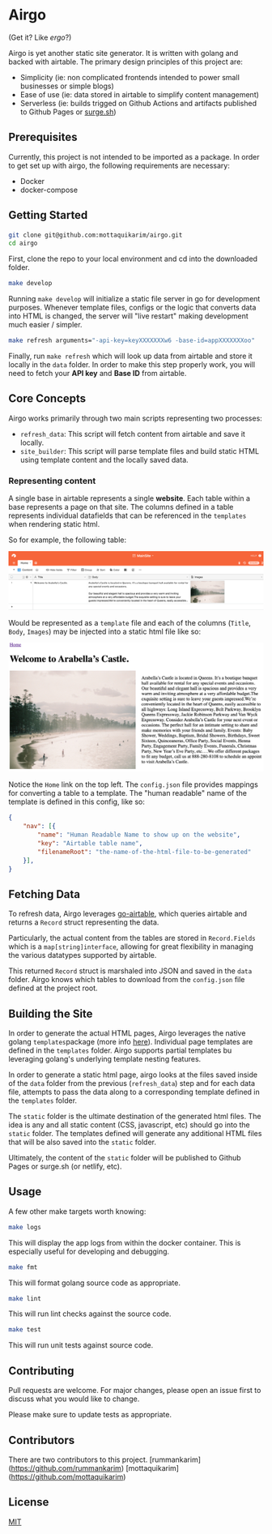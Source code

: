 # Airgo

(Get it? Like _ergo_?)

Airgo is yet another static site generator. It is written with golang and backed with airtable. The primary design principles of this project are:

* Simplicity (ie: non complicated frontends intended to power small businesses or simple blogs)
* Ease of use (ie: data stored in airtable to simplify content management)
* Serverless (ie: builds trigged on Github Actions and artifacts published to Github Pages or [surge.sh](https://surge.sh/))

## Prerequisites 

Currently, this project is not intended to be imported as a package. In order to get set up with airgo, the following requirements are necessary:

* Docker
* docker-compose

## Getting Started

```bash
git clone git@github.com:mottaquikarim/airgo.git
cd airgo
```

First, clone the repo to your local environment and cd into the downloaded folder.

```bash
make develop
```

Running `make develop` will initialize a static file server in go for development purposes. Whenever template files, configs or the logic that converts data into HTML is changed, the server will "live restart" making development much easier / simpler.

```bash
make refresh arguments="-api-key=keyXXXXXXXw6 -base-id=appXXXXXXXoo"
```

Finally, run `make refresh` which will look up data from airtable and store it locally in the `data` folder. In order to make this step properly work, you will need to fetch your **API key** and **Base ID** from airtable.


## Core Concepts

Airgo works primarily through two main scripts representing two processes:

* `refresh_data`: This script will fetch content from airtable and save it locally.
* `site_builder`: This script will parse template files and build static HTML using template content and the locally saved data.

### Representing content

A single base in airtable represents a single **website**. Each table within a base represents a page on that site. The columns defined in a table represents individual datafields that can be referenced in the `templates` when rendering static html.

So for example, the following table:

![airtable](assets/airtable-1.png)



Would be represented as a `template` file and each of the columns (`Title`, `Body`, `Images`) may be injected into a static html file like so:

![example](assets/example-1.png)

Notice the `Home` link on the top left. The `config.json` file provides mappings for converting a table to a template. The "human readable" name of the template is defined in this config, like so:

```json
{
	"nav": [{
		"name": "Human Readable Name to show up on the website",
		"key": "Airtable table name",
		"filenameRoot": "the-name-of-the-html-file-to-be-generated"
	}],
}
```

## Fetching Data

To refresh data, Airgo leverages [go-airtable](https://github.com/mottaquikarim/go-airtable), which queries airtable and returns a `Record` struct representing the data. 

Particularly, the actual content from the tables are stored in `Record.Fields` which is a `map[string]interface`, allowing for great flexibility in managing the various datatypes supported by airtable.

This returned `Record` struct is marshaled into JSON and saved in the `data` folder. Airgo knows which tables to download from the `config.json` file defined at the project root.

## Building the Site

In order to generate the actual HTML pages, Airgo leverages the native golang `templates`package (more info [here](https://golang.org/pkg/text/template/)). Individual page templates are defined in the `templates` folder. Airgo supports partial templates bu leveraging golang's underlying template nesting features.

In order to generate a static html page, airgo looks at the files saved inside of the `data` folder from the previous (`refresh_data`) step and for each data file, attempts to pass the data along to a corresponding template defined in the `templates` folder. 

The `static` folder is the ultimate destination of the generated html files. The idea is any and all static content (CSS, javascript, etc) should go into the `static` folder. The templates defined will generate any additional HTML files that will be also saved into the `static` folder.

Ultimately, the content of the `static` folder will be published to Github Pages or surge.sh (or netlify, etc). 

## Usage

A few other make targets worth knowing:

```bash
make logs
```

This will display the app logs from within the docker container. This is especially useful for developing and debugging.

```bash
make fmt
```

This will format golang source code as appropriate.

```bash
make lint
```

This will run lint checks against the source code.

```bash
make test
```

This will run unit tests against source code.

## Contributing
Pull requests are welcome. For major changes, please open an issue first to discuss what you would like to change.

Please make sure to update tests as appropriate.

## Contributors
There are two contributors to this project.
[rummankarim]  (https://github.com/rummankarim)
[mottaquikarim]  (https://github.com/mottaquikarim)

## License
[MIT](https://choosealicense.com/licenses/mit/)
